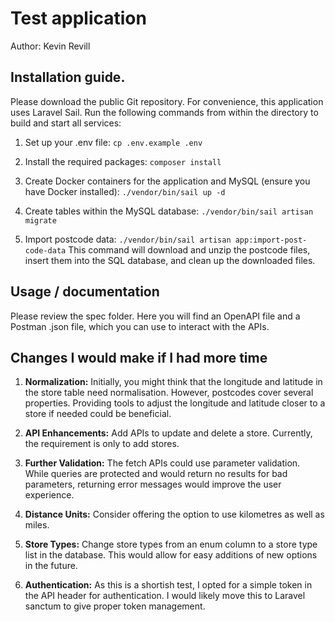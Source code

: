 # Test application
Author: Kevin Revill

## Installation guide.
Please download the public Git repository. For convenience, this application uses Laravel Sail. Run the following commands from within the directory to build and start all services:

1.  Set up your .env file:
    `cp .env.example .env`

2.  Install the required packages:
    `composer install`

3. Create Docker containers for the application and MySQL (ensure you have Docker installed):
   `./vendor/bin/sail up -d`

4.  Create tables within the MySQL database:
    `./vendor/bin/sail artisan migrate`

5.  Import postcode data:
    `./vendor/bin/sail artisan app:import-post-code-data`
    This command will download and unzip the postcode files, insert them into the SQL database, and clean up the downloaded files.

## Usage / documentation
Please review the spec folder. Here you will find an OpenAPI file and a Postman .json file, which you can use to interact with the APIs.

## Changes I would make if I had more time

1. **Normalization:**
   Initially, you might think that the longitude and latitude in the store table need normalisation. However, postcodes cover several properties. Providing tools to adjust the longitude and latitude closer to a store if needed could be beneficial.

2. **API Enhancements:**
   Add APIs to update and delete a store. Currently, the requirement is only to add stores.

3. **Further Validation:**
   The fetch APIs could use parameter validation. While queries are protected and would return no results for bad parameters, returning error messages would improve the user experience.

4. **Distance Units:**
   Consider offering the option to use kilometres as well as miles.

5. **Store Types:**
   Change store types from an enum column to a store type list in the database. This would allow for easy additions of new options in the future.

6. **Authentication:**
   As this is a shortish test, I opted for a simple token in the API header for authentication. I would likely move this to Laravel sanctum to give proper token management.
